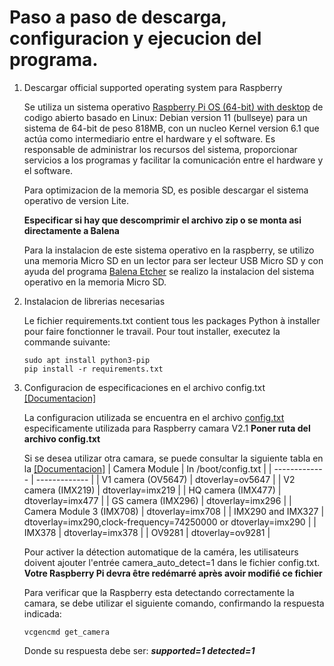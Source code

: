 # Paso a paso de descarga, configuracion y ejecucion del programa.

1. Descargar official supported operating system para Raspberry
   
   Se utiliza un sistema operativo [Raspberry Pi OS (64-bit) with desktop](https://www.raspberrypi.com/software/operating-systems/) de codigo abierto basado en Linux: Debian version 11 (bullseye) para un sistema de 64-bit de peso 818MB, con un nucleo Kernel version 6.1 que actúa como intermediario entre el hardware y el software. Es responsable de administrar los recursos del sistema, proporcionar servicios a los programas y facilitar la comunicación entre el hardware y el software.
   
   Para optimizacion de la memoria SD, es posible descargar el sistema operativo de version Lite.

   **Especificar si hay que descomprimir el archivo zip o se monta asi directamente a Balena**

   Para la instalacion de este sistema operativo en la raspberry, se utilizo una memoria Micro SD en un lector para ser lecteur USB Micro SD y con ayuda del programa [Balena Etcher](https://etcher.balena.io/) se realizo la instalacion del sistema operativo en la memoria Micro SD.

2. Instalacion de librerias necesarias
   
   Le fichier requirements.txt contient tous les packages Python à installer pour faire fonctionner le travail. Pour tout installer, executez la commande suivante:
   ```
   sudo apt install python3-pip
   pip install -r requirements.txt
   ```

3. Configuracion de especificaciones en el archivo config.txt [[Documentacion]](https://www.raspberrypi.com/documentation/computers/config_txt.html)
   
   La configuracion utilizada se encuentra en el archivo [config.txt](https://github.com/vanessalopeznr/Voiture-autonome-ELEGOO/blob/main/Version%201.0/Raspberry/config.txt) especificamente utilizada para Raspberry camara V2.1 **Poner ruta del archivo config.txt**
   
   Si se desea utilizar otra camara, se puede consultar la siguiente tabla en la [[Documentacion]](https://www.raspberrypi.com/documentation/computers/camera_software.html)
   | Camera Module  | In /boot/config.txt |
   | ------------- | ------------- |
   | V1 camera (OV5647) | dtoverlay=ov5647 |
   | V2 camera (IMX219) | dtoverlay=imx219 |
   | HQ camera (IMX477) | dtoverlay=imx477 |
   | GS camera (IMX296) | dtoverlay=imx296 |
   | Camera Module 3 (IMX708) | dtoverlay=imx708 |
   | IMX290 and IMX327 | dtoverlay=imx290,clock-frequency=74250000 or dtoverlay=imx290 |
   | IMX378 | dtoverlay=imx378 |
   | OV9281 | dtoverlay=ov9281 |
   
   Pour activer la détection automatique de la caméra, les utilisateurs doivent ajouter l'entrée camera_auto_detect=1 dans le fichier config.txt. **Votre Raspberry Pi devra être redémarré après avoir modifié ce fichier**

   Para verificar que la Raspberry esta detectando correctamente la camara, se debe utilizar el siguiente comando, confirmando la respuesta indicada:
   ```
   vcgencmd get_camera
   ```

   Donde su respuesta debe ser: _**supported=1 detected=1**_

   


